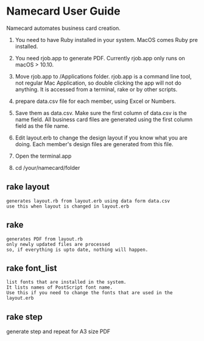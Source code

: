 # Namecard User Guide

Namecard automates business card creation.

1. You need to have Ruby installed in your system.
    MacOS comes Ruby pre installed.
1. You need rjob.app to generate PDF. Currently rjob.app only runs on macOS > 10.10.
1. Move rjob.app to /Applications folder. rjob.app is a command line tool, not regular Mac Application, so double clicking the app will not do anything. It is accessed from a terminal, rake or by other scripts.

1. prepare data.csv file for each member, using Excel or Numbers.
1. Save them as data.csv.
   Make sure the first column of data.csv is the name field.
   All business card files are generated using the first column field as the file name.
1. Edit layout.erb to change the design layout
	if you know what you are doing.
	Each member's design files are generated from this file.

1. Open the terminal.app
1. cd /your/namecard/folder

## rake layout
	generates layout.rb from layout.erb using data form data.csv
	use this when layout is changed in layout.erb

## rake
	generates PDF from layout.rb
	only newly updated files are processed
	so, if everything is upto date, nothing will happen.

## rake font_list
	list fonts that are installed in the system.
	It lists names of PostScript font name.
	Use this if you need to change the fonts that are used in the layout.erb

## rake step
  generate step and repeat for A3 size PDF
